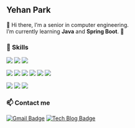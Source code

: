 ## Yehan Park
👋 Hi there, I’m a senior in computer engineering. </br>
I’m currently learning **Java** and **Spring Boot**. 🌱


### 💪 Skills
<img src="https://img.shields.io/badge/C-A8B9CC.svg?style=for-the-badge&logo=C&logoColor=white"/> <img src="https://img.shields.io/badge/C++-00599C.svg?style=for-the-badge"/> <img src="https://img.shields.io/badge/Java-007396?style=for-the-badge&logo=Java&logoColor=white"/>

<img src="https://img.shields.io/badge/Spring Boot-6DB33F?style=for-the-badge&logo=SpringBoot&logoColor=white"/> <img src="https://img.shields.io/badge/Amazon AWS-232F3E?style=for-the-badge&logo=AmazonAWS&logoColor=white"/> <img src="https://img.shields.io/badge/MySQL-4479A1?style=for-the-badge&logo=MySQL&logoColor=white"/> <img src="https://img.shields.io/badge/Docker-2496ED?style=for-the-badge&logo=Docker&logoColor=white"/> <img src="https://img.shields.io/badge/Ubuntu-E95420?style=for-the-badge&logo=Ubuntu&logoColor=white"/> <img src="https://img.shields.io/badge/Jenkins-D24939?style=for-the-badge&logo=Jenkins&logoColor=white"/> 

<img src="https://img.shields.io/badge/IntelliJ IDEA-000000?style=for-the-badge&logo=IntelliJIDEA&logoColor=white"/> <img src="https://img.shields.io/badge/Visual Studio-5C2D91?style=for-the-badge&logo=VisualStudio&logoColor=white"/> <img src="https://img.shields.io/badge/Git-F05032?style=for-the-badge&logo=Git&logoColor=white"/>


### 📫 Contact me
[![Gmail Badge](https://img.shields.io/badge/Gmail-d14836?style=for-the-badge&logo=Gmail&logoColor=white&link=mailto:parkyehan2060@gmail.com)](mailto:parkyehan2060@gmail.com) [![Tech Blog Badge](https://img.shields.io/badge/Blog-20C997?style=for-the-badge&logo=Velog&logoColor=white&link=https://velog.io/@pyh-dotcom)](https://velog.io/@pyh-dotcom)



<!--
**pyh-dotcom/pyh-dotcom** is a ✨ _special_ ✨ repository because its `README.md` (this file) appears on your GitHub profile.

Here are some ideas to get you started:

- 🔭 I’m currently working on ...
- 🌱 I’m currently learning ...
- 👯 I’m looking to collaborate on ...
- 🤔 I’m looking for help with ...
- 💬 Ask me about ...
- 📫 How to reach me: ...
- 😄 Pronouns: ...
- ⚡ Fun fact: ...
-->
